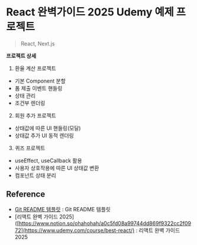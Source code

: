 # React 완벽가이드 2025 Udemy 예제 프로젝트   
> React, Next.js
  
**프로젝트 상세**  
1. 환율 계산 프로젝트 
- 기본 Component 분할
- 폼 제출 이벤트 핸들링
- 상태 관리
- 조건부 렌더링
2. 회원 추가 프로젝트
- 상태값에 따른 UI 핸들링(모달)
- 상태값 추가 UI 동적 렌더링
3. 퀴즈 프로젝트
- useEffect, useCallback 활용
- 사용자 상호작용에 따른 UI 상태값 변환
- 컴포넌트 상태 분리

## Reference
- [Git README 템플릿](https://github.com/ohahohah/readme-template) : Git README 템플릿 
- [리액트 완벽 가이드 2025]([https://www.notion.so/ohahohah/a0c5fd08a99744dd869f9322cc2f0972](https://www.udemy.com/course/best-react/) : 리액트 완벽 가이드 2025 
